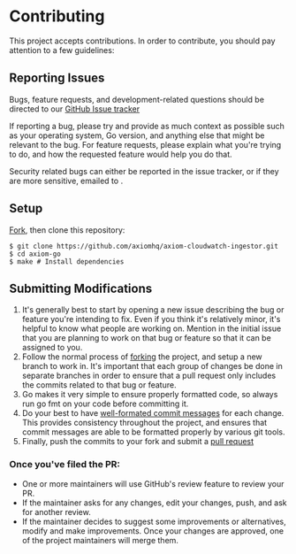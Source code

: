# Contributing

This project accepts contributions. In order to contribute, you should pay attention to a few guidelines:

## Reporting Issues 
Bugs, feature requests, and development-related questions should be directed to our [GitHub Issue tracker](https://github.com/axiomhq/axiom-cloudwatch-ingestor/issues) 

 If reporting a bug, please try and provide as much context as possible such as your operating system, Go version, and anything else that might be relevant to the bug. For feature requests, please explain what you're trying to do, and how the requested feature would help you do that.

 Security related bugs can either be reported in the issue tracker, or if they are more sensitive, emailed to [](). 

 ## Setup

 [Fork](https://github.com/axiomhq/axiom-cloudwatch-ingestor), then clone this repository:

 ```
$ git clone https://github.com/axiomhq/axiom-cloudwatch-ingestor.git
$ cd axiom-go
$ make # Install dependencies
```

## Submitting Modifications
1. It's generally best to start by opening a new issue describing the bug or feature you're intending to fix. Even if you think it's relatively minor, it's helpful to know what people are working on. Mention in the initial issue that you are planning to work on that bug or feature so that it can be assigned to you.
2. Follow the normal process of [forking](https://docs.github.com/en/free-pro-team@latest/github/getting-started-with-github/fork-a-repo) the project, and setup a new branch to work in. It's important that each group of changes be done in separate branches in order to ensure that a pull request only includes the commits related to that bug or feature.
3. Go makes it very simple to ensure properly formatted code, so always run go fmt on your code before committing it.
4. Do your best to have [well-formated commit messages](https://tbaggery.com/2008/04/19/a-note-about-git-commit-messages.html) for each change. This provides consistency throughout the project, and ensures that commit messages are able to be formatted properly by various git tools.
5. Finally, push the commits to your fork and submit a [pull request](https://docs.github.com/en/free-pro-team@latest/github/collaborating-with-issues-and-pull-requests/creating-a-pull-request)

### Once you've filed the PR:

- One or more maintainers will use GitHub's review feature to review your PR. 
- If the maintainer asks for any changes, edit your changes, push, and ask for another review.
- If the maintainer decides to suggest some improvements or alternatives, modify and make improvements. Once your changes are approved, one of the project maintainers will merge them.
